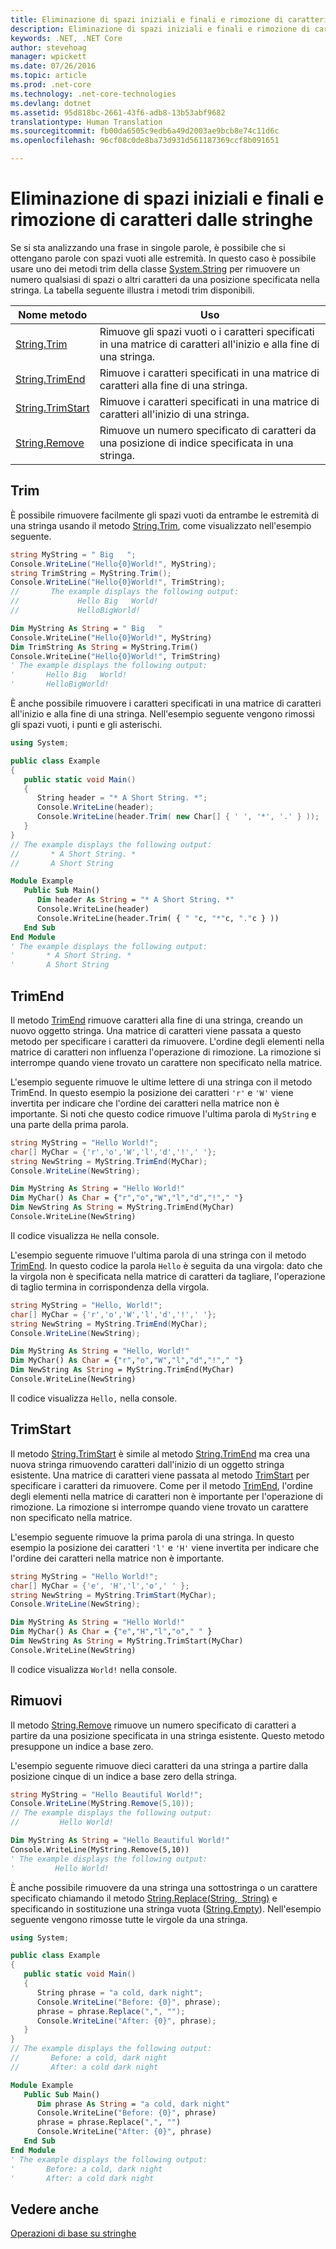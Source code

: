 ```yaml
---
title: Eliminazione di spazi iniziali e finali e rimozione di caratteri dalle stringhe
description: Eliminazione di spazi iniziali e finali e rimozione di caratteri dalle stringhe
keywords: .NET, .NET Core
author: stevehoag
manager: wpickett
ms.date: 07/26/2016
ms.topic: article
ms.prod: .net-core
ms.technology: .net-core-technologies
ms.devlang: dotnet
ms.assetid: 95d818bc-2661-43f6-adb8-13b53abf9682
translationtype: Human Translation
ms.sourcegitcommit: fb00da6505c9edb6a49d2003ae9bcb8e74c11d6c
ms.openlocfilehash: 96cf08c0de8ba73d931d561187369ccf8b091651

---
```


# <a name="trimming-and-removing-characters-from-strings"></a>Eliminazione di spazi iniziali e finali e rimozione di caratteri dalle stringhe

Se si sta analizzando una frase in singole parole, è possibile che si ottengano parole con spazi vuoti alle estremità. In questo caso è possibile usare uno dei metodi trim della classe [System.String](https://docs.microsoft.com/dotnet/core/api/System.String) per rimuovere un numero qualsiasi di spazi o altri caratteri da una posizione specificata nella stringa. La tabella seguente illustra i metodi trim disponibili.

Nome metodo | Uso
----------- | ---
[String.Trim](https://docs.microsoft.com/dotnet/core/api/System.String.Trim) | Rimuove gli spazi vuoti o i caratteri specificati in una matrice di caratteri all'inizio e alla fine di una stringa.
[String.TrimEnd](https://docs.microsoft.com/dotnet/core/api/System.String.TrimEnd(System.Char[])) | Rimuove i caratteri specificati in una matrice di caratteri alla fine di una stringa.
[String.TrimStart](https://docs.microsoft.com/dotnet/core/api/System.String.TrimStart(System.Char[])) | Rimuove i caratteri specificati in una matrice di caratteri all'inizio di una stringa.
[String.Remove](https://docs.microsoft.com/dotnet/core/api/System.String.Remove(System.Int32)) | Rimuove un numero specificato di caratteri da una posizione di indice specificata in una stringa.


## <a name="trim"></a>Trim

È possibile rimuovere facilmente gli spazi vuoti da entrambe le estremità di una stringa usando il metodo [String.Trim](https://docs.microsoft.com/dotnet/core/api/System.String.Trim), come visualizzato nell'esempio seguente.

```csharp
string MyString = " Big   ";
Console.WriteLine("Hello{0}World!", MyString);
string TrimString = MyString.Trim();
Console.WriteLine("Hello{0}World!", TrimString);
//       The example displays the following output:
//             Hello Big   World!
//             HelloBigWorld!
```

```vb
Dim MyString As String = " Big   "
Console.WriteLine("Hello{0}World!", MyString)
Dim TrimString As String = MyString.Trim()
Console.WriteLine("Hello{0}World!", TrimString)
' The example displays the following output:
'       Hello Big   World!
'       HelloBigWorld!
```

È anche possibile rimuovere i caratteri specificati in una matrice di caratteri all'inizio e alla fine di una stringa. Nell'esempio seguente vengono rimossi gli spazi vuoti, i punti e gli asterischi.

```csharp
using System;

public class Example
{
   public static void Main()
   {
      String header = "* A Short String. *";
      Console.WriteLine(header);
      Console.WriteLine(header.Trim( new Char[] { ' ', '*', '.' } ));
   }
}
// The example displays the following output:
//       * A Short String. *
//       A Short String
```

```vb
Module Example
   Public Sub Main()
      Dim header As String = "* A Short String. *"
      Console.WriteLine(header)
      Console.WriteLine(header.Trim( { " "c, "*"c, "."c } ))
   End Sub
End Module
' The example displays the following output:
'       * A Short String. *
'       A Short String
```

## <a name="trimend"></a>TrimEnd

Il metodo [TrimEnd](https://docs.microsoft.com/dotnet/core/api/System.String.TrimEnd(System.Char[])) rimuove caratteri alla fine di una stringa, creando un nuovo oggetto stringa. Una matrice di caratteri viene passata a questo metodo per specificare i caratteri da rimuovere. L'ordine degli elementi nella matrice di caratteri non influenza l'operazione di rimozione. La rimozione si interrompe quando viene trovato un carattere non specificato nella matrice.

L'esempio seguente rimuove le ultime lettere di una stringa con il metodo TrimEnd. In questo esempio la posizione dei caratteri `'r'` e `'W'` viene invertita per indicare che l'ordine dei caratteri nella matrice non è importante. Si noti che questo codice rimuove l'ultima parola di `MyString` e una parte della prima parola.

```csharp
string MyString = "Hello World!";
char[] MyChar = {'r','o','W','l','d','!',' '};
string NewString = MyString.TrimEnd(MyChar);
Console.WriteLine(NewString);
```

```vb
Dim MyString As String = "Hello World!"
Dim MyChar() As Char = {"r","o","W","l","d","!"," "}
Dim NewString As String = MyString.TrimEnd(MyChar)
Console.WriteLine(NewString)
```

Il codice visualizza `He` nella console.

L'esempio seguente rimuove l'ultima parola di una stringa con il metodo [TrimEnd](https://docs.microsoft.com/dotnet/core/api/System.String.TrimEnd(System.Char[])). In questo codice la parola `Hello` è seguita da una virgola: dato che la virgola non è specificata nella matrice di caratteri da tagliare, l'operazione di taglio termina in corrispondenza della virgola.

```csharp
string MyString = "Hello, World!";
char[] MyChar = {'r','o','W','l','d','!',' '};
string NewString = MyString.TrimEnd(MyChar);
Console.WriteLine(NewString);
```

```vb
Dim MyString As String = "Hello, World!"
Dim MyChar() As Char = {"r","o","W","l","d","!"," "}
Dim NewString As String = MyString.TrimEnd(MyChar)
Console.WriteLine(NewString)
```

Il codice visualizza `Hello,` nella console.

## <a name="trimstart"></a>TrimStart

Il metodo [String.TrimStart](https://docs.microsoft.com/dotnet/core/api/System.String.TrimStart(System.Char[])) è simile al metodo [String.TrimEnd](https://docs.microsoft.com/dotnet/core/api/System.String.TrimEnd(System.Char[])) ma crea una nuova stringa rimuovendo caratteri dall'inizio di un oggetto stringa esistente. Una matrice di caratteri viene passata al metodo [TrimStart](https://docs.microsoft.com/dotnet/core/api/System.String.TrimStart(System.Char[])) per specificare i caratteri da rimuovere. Come per il metodo [TrimEnd](https://docs.microsoft.com/dotnet/core/api/System.String.TrimEnd(System.Char[])), l'ordine degli elementi nella matrice di caratteri non è importante per l'operazione di rimozione. La rimozione si interrompe quando viene trovato un carattere non specificato nella matrice.

L'esempio seguente rimuove la prima parola di una stringa. In questo esempio la posizione dei caratteri `'l'` e `'H'` viene invertita per indicare che l'ordine dei caratteri nella matrice non è importante.

```csharp
string MyString = "Hello World!";
char[] MyChar = {'e', 'H','l','o',' ' };
string NewString = MyString.TrimStart(MyChar);
Console.WriteLine(NewString);
```

```vb
Dim MyString As String = "Hello World!"
Dim MyChar() As Char = {"e","H","l","o"," " }
Dim NewString As String = MyString.TrimStart(MyChar)
Console.WriteLine(NewString)
```

Il codice visualizza `World!` nella console.

## <a name="remove"></a>Rimuovi

Il metodo [String.Remove](https://docs.microsoft.com/dotnet/core/api/System.String.Remove(System.Int32)) rimuove un numero specificato di caratteri a partire da una posizione specificata in una stringa esistente. Questo metodo presuppone un indice a base zero.

L'esempio seguente rimuove dieci caratteri da una stringa a partire dalla posizione cinque di un indice a base zero della stringa.

```csharp
string MyString = "Hello Beautiful World!";
Console.WriteLine(MyString.Remove(5,10));
// The example displays the following output:
//         Hello World!  
```

```vb
Dim MyString As String = "Hello Beautiful World!"
Console.WriteLine(MyString.Remove(5,10))
' The example displays the following output:
'         Hello World!
```

È anche possibile rimuovere da una stringa una sottostringa o un carattere specificato chiamando il metodo [String.Replace(String, String)](https://docs.microsoft.com/dotnet/core/api/System.String.Replace(System.String,System.String)) e specificando in sostituzione una stringa vuota ([String.Empty](https://docs.microsoft.com/dotnet/core/api/System.String.Empty)). Nell'esempio seguente vengono rimosse tutte le virgole da una stringa.

```csharp
using System;

public class Example
{
   public static void Main()
   {
      String phrase = "a cold, dark night";
      Console.WriteLine("Before: {0}", phrase);
      phrase = phrase.Replace(",", "");
      Console.WriteLine("After: {0}", phrase);
   }
}
// The example displays the following output:
//       Before: a cold, dark night
//       After: a cold dark night
```

```vb
Module Example
   Public Sub Main()
      Dim phrase As String = "a cold, dark night"
      Console.WriteLine("Before: {0}", phrase)
      phrase = phrase.Replace(",", "")
      Console.WriteLine("After: {0}", phrase)
   End Sub
End Module
' The example displays the following output:
'       Before: a cold, dark night
'       After: a cold dark night
```

## <a name="see-also"></a>Vedere anche

[Operazioni di base su stringhe](basic-string-operations.md)




<!--HONumber=Nov16_HO1-->


